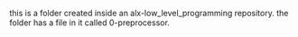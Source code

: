 this is a folder created inside an alx-low_level_programming repository.
the folder has a file in it called 0-preprocessor.
